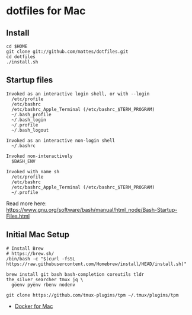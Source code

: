 # dotfiles for Mac

## Install

```
cd $HOME
git clone git://github.com/mattes/dotfiles.git
cd dotfiles
./install.sh
```

## Startup files

```
Invoked as an interactive login shell, or with --login
  /etc/profile
  /etc/bashrc
  /etc/bashrc_Apple_Terminal (/etc/bashrc_$TERM_PROGRAM)
  ~/.bash_profile
  ~/.bash_login
  ~/.profile
  ~/.bash_logout

Invoked as an interactive non-login shell
  ~/.bashrc

Invoked non-interactively
  $BASH_ENV

Invoked with name sh
  /etc/profile
  /etc/bashrc
  /etc/bashrc_Apple_Terminal (/etc/bashrc_$TERM_PROGRAM)
  ~/.profile
```

Read more here: https://www.gnu.org/software/bash/manual/html_node/Bash-Startup-Files.html


## Initial Mac Setup

```
# Install Brew
# https://brew.sh/
/bin/bash -c "$(curl -fsSL https://raw.githubusercontent.com/Homebrew/install/HEAD/install.sh)"

brew install git bash bash-completion coreutils tldr the_silver_searcher tmux jq \
  goenv pyenv rbenv nodenv

git clone https://github.com/tmux-plugins/tpm ~/.tmux/plugins/tpm
```

* [Docker for Mac](https://hub.docker.com/editions/community/docker-ce-desktop-mac/)
